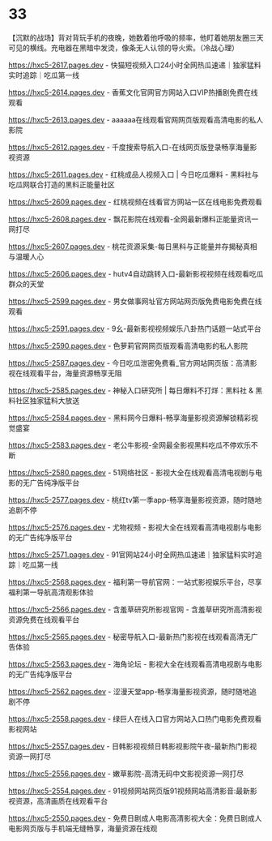 # 33
【沉默的战场】背对背玩手机的夜晚，她数着他呼吸的频率，他盯着她朋友圈三天可见的横线。充电器在黑暗中发烫，像条无人认领的导火索。（冷战心理）

https://hxc5-2617.pages.dev - 快猫短视频入口24小时全网热瓜速递｜独家猛料实时追踪｜吃瓜第一线

https://hxc5-2614.pages.dev - 香蕉文化官网官方网站入口VIP热播剧免费在线观看

https://hxc5-2613.pages.dev - aaaaaa在线观看官网网页版观看高清电影的私人影院

https://hxc5-2612.pages.dev - 千度搜索导航入口-在线网页版登录畅享海量影视资源

https://hxc5-2611.pages.dev - 红桃成品人视频入口 | 今日吃瓜爆料 - 黑料社与吃瓜网联合打造的黑料正能量社区

https://hxc5-2609.pages.dev - 红桃视频在线看官方网站一区在线电影免费观看

https://hxc5-2608.pages.dev - 飘花影院在线观看-全网最新爆料正能量资讯一网打尽

https://hxc5-2607.pages.dev - 桃花资源采集-每日黑料与正能量并存揭秘真相与温暖人心

https://hxc5-2606.pages.dev - hutv4自动跳转入口-最新影视视频在线观看吃瓜群众的天堂

https://hxc5-2599.pages.dev - 男女做事网址官方网站网页版免费电影免费在线观看

https://hxc5-2591.pages.dev - 9幺-最新影视视频娱乐八卦热门话题一站式平台

https://hxc5-2590.pages.dev - 色萝莉官网网页版观看高清电影的私人影院

https://hxc5-2587.pages.dev - 今日吃瓜泄密免费看_官方网站网页版：高清影视在线观看平台，海量资源畅享无阻

https://hxc5-2585.pages.dev - 神秘入口研究所 | 每日爆料不打烊：黑料社 & 黑料社区独家猛料大放送

https://hxc5-2584.pages.dev - 黑料网今日爆料-畅享海量影视资源解锁精彩视觉盛宴

https://hxc5-2583.pages.dev - 老公牛影视-全网最全影视黑料吃瓜不停欢乐不断

https://hxc5-2580.pages.dev - 51网络社区 - 影视大全在线观看高清电视剧与电影的无广告纯净版平台

https://hxc5-2577.pages.dev - 桃红tv第一季app-畅享海量影视资源，随时随地追剧不停

https://hxc5-2576.pages.dev - 尤物视频 - 影视大全在线观看高清电视剧与电影的无广告纯净版平台

https://hxc5-2571.pages.dev - 91官网站24小时全网热瓜速递｜独家猛料实时追踪｜吃瓜第一线

https://hxc5-2568.pages.dev - 福利第一导航官网：一站式影视娱乐平台，尽享福利第一导航高清观影体验

https://hxc5-2566.pages.dev - 含羞草研究所影视官网 - 含羞草研究所高清影视资源免费在线观看平台

https://hxc5-2565.pages.dev - 秘密导航入口-最新热门影视在线观看高清无广告体验

https://hxc5-2563.pages.dev - 海角论坛 - 影视大全在线观看高清电视剧与电影的无广告纯净版平台

https://hxc5-2562.pages.dev - 涩漫天堂app-畅享海量影视资源，随时随地追剧不停

https://hxc5-2558.pages.dev - 绿巨人在线入口官方网站入口热门电影免费观看影视网站

https://hxc5-2557.pages.dev - 日韩影视视频日韩影视影院午夜-最新热门影视资源一网打尽

https://hxc5-2556.pages.dev - 嫩草影院-高清无码中文影视资源一网打尽

https://hxc5-2554.pages.dev - 91视频网站网页版91视频网站高清影音:最新影视资源，高清画质在线观看平台

https://hxc5-2550.pages.dev - 免费日剧成人电影高清影视大全：免费日剧成人电影网页版与手机端无缝畅享，海量资源在线观
